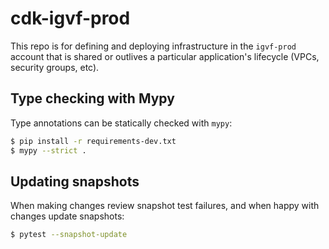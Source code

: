 # cdk-igvf-prod
This repo is for defining and deploying infrastructure in the `igvf-prod` account that is shared or outlives a particular application's lifecycle (VPCs, security groups, etc).

## Type checking with Mypy
Type annotations can be statically checked with `mypy`:
```bash
$ pip install -r requirements-dev.txt
$ mypy --strict .
```

## Updating snapshots
When making changes review snapshot test failures, and when happy with changes update snapshots:
```bash
$ pytest --snapshot-update
```
